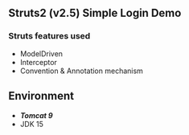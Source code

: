 ## Struts2 (v2.5) Simple Login Demo 
### Struts features used
- ModelDriven
- Interceptor
- Convention & Annotation mechanism

## Environment
- ***Tomcat 9***
- JDK 15

